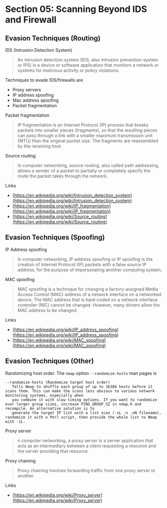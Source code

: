 # Section 05: Scanning Beyond IDS and Firewall

## Evasion Techniques (Routing)
IDS (Intrusion Detection System)
> An intrusion detection system (IDS; also intrusion prevention system or IPS) is a device or software application that monitors a network or systems for malicious activity or policy violations.

Techniques to evade IDS/firewalls are
- Proxy servers
- IP address spoofing
- Mac address spoofing
- Packet fragmentation

Packet fragmentation
> IP fragmentation is an Internet Protocol (IP) process that breaks packets into smaller pieces (fragments), so that the resulting pieces can pass through a link with a smaller maximum transmission unit (MTU) than the original packet size.
> The fragments are reassembled by the receiving host.

Source routing
> In computer networking, source routing, also called path addressing, allows a sender of a packet to partially or completely specify the route the packet takes through the network.

Links
- [https://en.wikipedia.org/wiki/Intrusion_detection_system](https://en.wikipedia.org/wiki/Intrusion_detection_system)
- [https://en.wikipedia.org/wiki/IP_fragmentation](https://en.wikipedia.org/wiki/IP_fragmentation)
- [https://en.wikipedia.org/wiki/Source_routing](https://en.wikipedia.org/wiki/Source_routing)

## Evasion Techniques (Spoofing)
IP Address spoofing
> In computer networking, IP address spoofing or IP spoofing is the creation of Internet Protocol (IP) packets with a false source IP address, for the purpose of impersonating another computing system.

MAC spoofing
> MAC spoofing is a technique for changing a factory-assigned Media Access Control (MAC) address of a network interface on a networked device.
> The MAC address that is hard-coded on a network interface controller (NIC) cannot be changed.
> However, many drivers allow the MAC address to be changed.

Links
- [https://en.wikipedia.org/wiki/IP_address_spoofing](https://en.wikipedia.org/wiki/IP_address_spoofing)
- [https://en.wikipedia.org/wiki/MAC_spoofing](https://en.wikipedia.org/wiki/MAC_spoofing)

## Evasion Techniques (Other)
Randomizing host order. The `nmap` option `--randomize-hosts` man pages is
```shell
--randomize-hosts (Randomize target host order)
   Tells Nmap to shuffle each group of up to 16384 hosts before it scans them. This can make the scans less obvious to various network monitoring systems, especially when
   you combine it with slow timing options. If you want to randomize over larger group sizes, increase PING_GROUP_SZ in nmap.h and recompile. An alternative solution is to
   generate the target IP list with a list scan (-sL -n -oN filename), randomize it with a Perl script, then provide the whole list to Nmap with -iL.
```

Proxy server
> n computer networking, a proxy server is a server application that acts as an intermediary between a client requesting a resource and the server providing that resource.

Proxy chaining
> Proxy chaining involves forwarding traffic from one proxy server to another.
 
Links
- [https://en.wikipedia.org/wiki/Proxy_server](https://en.wikipedia.org/wiki/Proxy_server)
